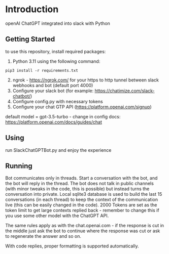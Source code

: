# Introduction
openAI ChatGPT integrated into slack with Python

## Getting Started
to use this repository, install required packages:

1. Python 3.11
using the following command:
```
pip3 install -r requirements.txt
```
2. ngrok - https://ngrok.com/ for your https to http tunnel between slack webhooks and bot (default port 4000)
4. Configure your slack bot (for example: https://chatimize.com/slack-chatbot/)
5. Configure config.py with necessary tokens
6. Configure your chat GTP API (https://platform.openai.com/signup)

default model = gpt-3.5-turbo - change in config
docs: https://platform.openai.com/docs/guides/chat


## Using
run SlackChatGPTBot.py and enjoy the experience

## Running
Bot communicates only in threads. Start a conversation with the bot, and the bot will reply in the thread. The bot does not talk in public channels (with minor tweaks in the code, this is possible) but instead turns the conversation into private. Local sqlite3 database is used to build the last 15 conversations (in each thread) to keep the context of the communication live (this can be easily changed in the code). 2000 Tokens are set as the token limit to get large contexts replied back - remember to change this if you use some other model with the ChatGPT API.

The same rules apply as with the chat.openai.com - if the response is cut in the middle just ask the bot to continue where the response was cut or ask to regenerate the answer and so on.

With code replies, proper formatting is supported automatically.
